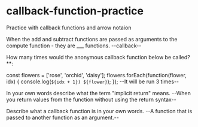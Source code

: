 # callback-function-practice
Practice with callback functions and arrow notaion

When the add and subtract functions are passed as arguments to the compute function - they are ___ functions.
--callback--

How many times would the anonymous callback function below be called?**:

const flowers = ['rose', 'orchid', 'daisy'];
flowers.forEach(function(flower, idx) {
  console.log(`${idx + 1}) ${flower}`);
});
--It will be run 3 times--

In your own words describe what the term "implicit return" means.
--When you return values from the function without using the return syntax--

Describe what a callback function is in your own words.
--A function that is passed to another function as an argument.--